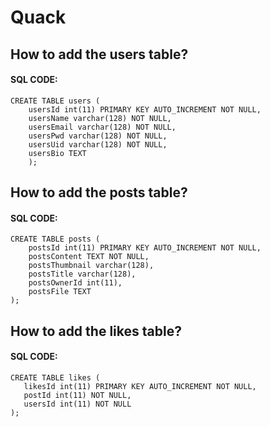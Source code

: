 
# Quack

## How to add the users table?

#### SQL CODE:

```
CREATE TABLE users (
    usersId int(11) PRIMARY KEY AUTO_INCREMENT NOT NULL,
    usersName varchar(128) NOT NULL,
    usersEmail varchar(128) NOT NULL,
    usersPwd varchar(128) NOT NULL,
    usersUid varchar(128) NOT NULL,
    usersBio TEXT
    );
```
## How to add the posts table?

#### SQL CODE:

 ```
 CREATE TABLE posts ( 
     postsId int(11) PRIMARY KEY AUTO_INCREMENT NOT NULL, 
     postsContent TEXT NOT NULL, 
     postsThumbnail varchar(128), 
     postsTitle varchar(128), 
     postsOwnerId int(11),
     postsFile TEXT
 );
 ```
## How to add the likes table?

#### SQL CODE:

 ```
 CREATE TABLE likes (
	likesId int(11) PRIMARY KEY AUTO_INCREMENT NOT NULL,
    postId int(11) NOT NULL,
    usersId int(11) NOT NULL
);
 ```
